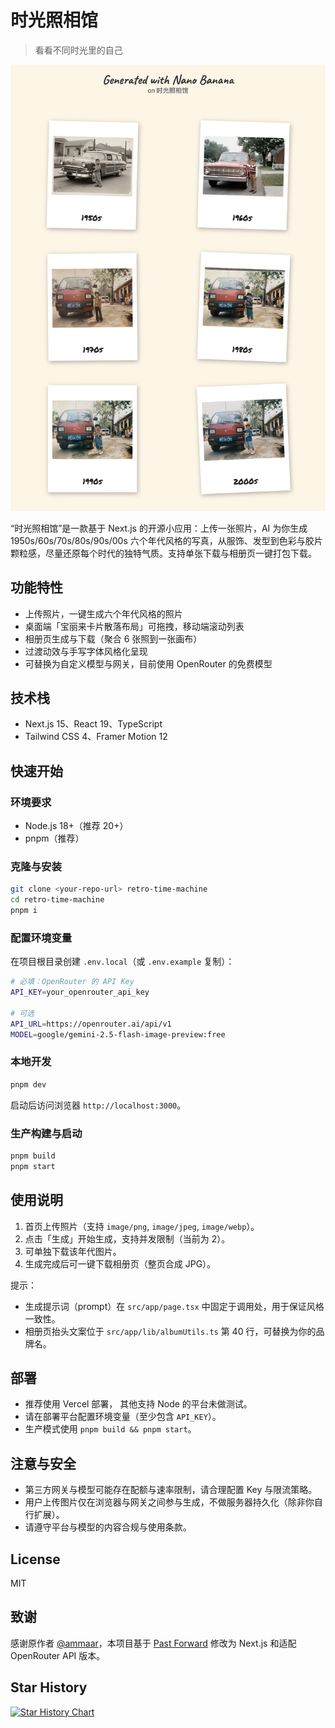 # 时光照相馆
> 看看不同时光里的自己

<div style="text-align: center;">
  <img src="https://raw.githubusercontent.com/aydengen/nano-banana-fast/refs/heads/main/public/%E6%97%B6%E5%85%89%E4%B8%93%E8%BE%91.jpg" alt="Preview" />
</div>

“时光照相馆”是一款基于 Next.js 的开源小应用：上传一张照片，AI 为你生成 1950s/60s/70s/80s/90s/00s 六个年代风格的写真，从服饰、发型到色彩与胶片颗粒感，尽量还原每个时代的独特气质。支持单张下载与相册页一键打包下载。

## 功能特性
- 上传照片，一键生成六个年代风格的照片
- 桌面端「宝丽来卡片散落布局」可拖拽，移动端滚动列表
- 相册页生成与下载（聚合 6 张照到一张画布）
- 过渡动效与手写字体风格化呈现
- 可替换为自定义模型与网关，目前使用 OpenRouter 的免费模型

## 技术栈
- Next.js 15、React 19、TypeScript
- Tailwind CSS 4、Framer Motion 12

## 快速开始
### 环境要求
- Node.js 18+（推荐 20+）
- pnpm（推荐）

### 克隆与安装
```bash
git clone <your-repo-url> retro-time-machine
cd retro-time-machine
pnpm i
```

### 配置环境变量
在项目根目录创建 `.env.local`（或 `.env.example` 复制）：
```bash
# 必填：OpenRouter 的 API Key
API_KEY=your_openrouter_api_key

# 可选
API_URL=https://openrouter.ai/api/v1
MODEL=google/gemini-2.5-flash-image-preview:free
```

### 本地开发
```bash
pnpm dev
```
启动后访问浏览器 `http://localhost:3000`。

### 生产构建与启动
```bash
pnpm build
pnpm start
```

## 使用说明
1. 首页上传照片（支持 `image/png`, `image/jpeg`, `image/webp`）。
2. 点击「生成」开始生成，支持并发限制（当前为 2）。
3. 可单独下载该年代图片。
4. 生成完成后可一键下载相册页（整页合成 JPG）。

提示：
- 生成提示词（prompt）在 `src/app/page.tsx` 中固定于调用处，用于保证风格一致性。
- 相册页抬头文案位于 `src/app/lib/albumUtils.ts` 第 40 行，可替换为你的品牌名。

## 部署
- 推荐使用 Vercel 部署， 其他支持 Node 的平台未做测试。
- 请在部署平台配置环境变量（至少包含 `API_KEY`）。
- 生产模式使用 `pnpm build && pnpm start`。

## 注意与安全
- 第三方网关与模型可能存在配额与速率限制，请合理配置 Key 与限流策略。
- 用户上传图片仅在浏览器与网关之间参与生成，不做服务器持久化（除非你自行扩展）。
- 请遵守平台与模型的内容合规与使用条款。

## License
MIT

## 致谢
感谢原作者 [@ammaar](https://x.com/ammaar)，本项目基于 [Past Forward](https://ai.studio/apps/bundled/past_forward) 修改为 Next.js 和适配 OpenRouter API 版本。

## Star History
[![Star History Chart](https://api.star-history.com/svg?repos=aydengen/nano-banana-fast&type=Date)](https://www.star-history.com/#aydengen/nano-banana-fast&Date)
